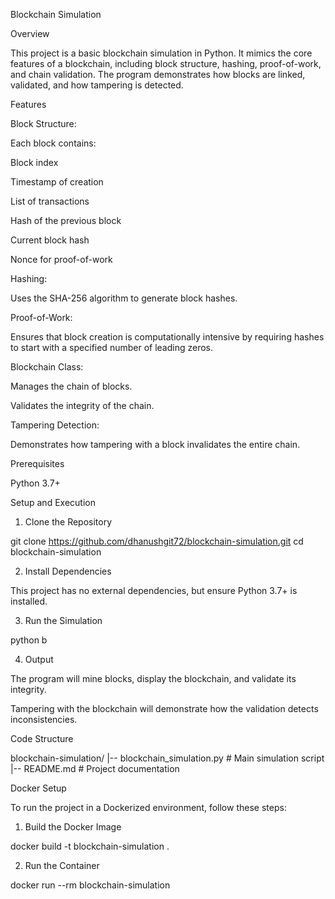 Blockchain Simulation

Overview

This project is a basic blockchain simulation in Python. It mimics the core features of a blockchain, including block structure, hashing, proof-of-work, and chain validation. The program demonstrates how blocks are linked, validated, and how tampering is detected.

Features

Block Structure:

Each block contains:

Block index

Timestamp of creation

List of transactions

Hash of the previous block

Current block hash

Nonce for proof-of-work

Hashing:

Uses the SHA-256 algorithm to generate block hashes.

Proof-of-Work:

Ensures that block creation is computationally intensive by requiring hashes to start with a specified number of leading zeros.

Blockchain Class:

Manages the chain of blocks.

Validates the integrity of the chain.

Tampering Detection:

Demonstrates how tampering with a block invalidates the entire chain.

Prerequisites

Python 3.7+

Setup and Execution

1. Clone the Repository

git clone https://github.com/dhanushgit72/blockchain-simulation.git
cd blockchain-simulation

2. Install Dependencies

This project has no external dependencies, but ensure Python 3.7+ is installed.

3. Run the Simulation

python b

4. Output

The program will mine blocks, display the blockchain, and validate its integrity.

Tampering with the blockchain will demonstrate how the validation detects inconsistencies.

Code Structure

blockchain-simulation/
|-- blockchain_simulation.py  # Main simulation script
|-- README.md                 # Project documentation

Docker Setup

To run the project in a Dockerized environment, follow these steps:

1. Build the Docker Image

docker build -t blockchain-simulation .

2. Run the Container

docker run --rm blockchain-simulation



